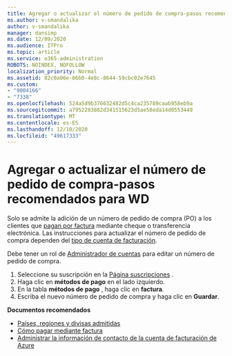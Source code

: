 ```yaml
---
title: Agregar o actualizar el número de pedido de compra-pasos recomendados para WD
ms.author: v-smandalika
author: v-smandalika
manager: dansimp
ms.date: 12/09/2020
ms.audience: ITPro
ms.topic: article
ms.service: o365-administration
ROBOTS: NOINDEX, NOFOLLOW
localization_priority: Normal
ms.assetid: 82c0a06e-86b0-4e8c-8644-59cbc02e7645
ms.custom:
- "9004166"
- "7338"
ms.openlocfilehash: 524a5d9b376632482d5c4ca235789caab958eb9a
ms.sourcegitcommit: a7952283882d341515623d5ae58eda14d0553449
ms.translationtype: MT
ms.contentlocale: es-ES
ms.lasthandoff: 12/10/2020
ms.locfileid: "49617333"
---
```

# <a name="add-or-update-po-number---legacy-wd---recommended-steps"></a>Agregar o actualizar el número de pedido de compra-pasos recomendados para WD

Solo se admite la adición de un número de pedido de compra (PO) a los clientes que [pagan por factura](https://docs.microsoft.com/azure/cost-management-billing/manage/pay-by-invoice) mediante cheque o transferencia electrónica. Las instrucciones para actualizar el número de pedido de compra dependen del [tipo de cuenta de facturación](https://docs.microsoft.com/azure/cost-management-billing/manage/view-all-accounts).

Debe tener un rol de [Administrador de cuentas](https://docs.microsoft.com/azure/role-based-access-control/rbac-and-directory-admin-roles) para editar un número de pedido de compra.

1. Seleccione su suscripción en la [Página suscripciones](https://ms.portal.azure.com/#blade/Microsoft_Azure_Billing/SubscriptionsBlade) .
2. Haga clic en **métodos de pago** en el lado izquierdo.
3. En la tabla **métodos de pago** , haga clic en **factura**. 
4. Escriba el nuevo número de pedido de compra y haga clic en **Guardar**.

**Documentos recomendados**

- [Países, regiones y divisas admitidas](https://azure.microsoft.com/en-us/pricing/faq/) 
- [Cómo pagar mediante factura](https://docs.microsoft.com/azure/cost-management-billing/manage/pay-by-invoice) 
- [Administrar la información de contacto de la cuenta de facturación de Azure](https://docs.microsoft.com/azure/cost-management-billing/manage/change-azure-account-profile)



